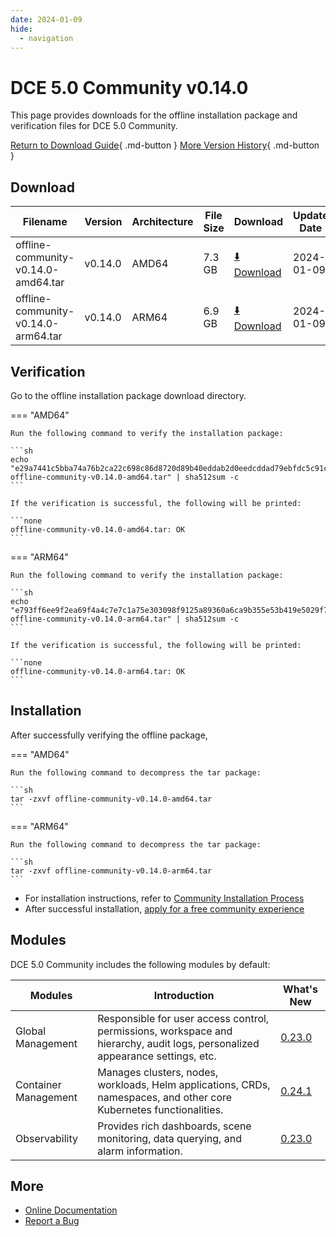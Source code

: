 ```yaml
---
date: 2024-01-09
hide:
  - navigation
---
```


# DCE 5.0 Community v0.14.0

This page provides downloads for the offline installation package and verification files for DCE 5.0 Community.

[Return to Download Guide](../index.md){ .md-button } [More Version History](./dce5-installer-history.md){ .md-button }

## Download

| Filename | Version | Architecture | File Size | Download | Update Date |
| --------- | ------- | ------------ | --------- | -------- | ----------- |
| offline-community-v0.14.0-amd64.tar | v0.14.0 | AMD64 | 7.3 GB | [:arrow_down: Download](https://qiniu-download-public.daocloud.io/DaoCloud_Enterprise/dce5/offline-community-v0.14.0-amd64.tar) | 2024-01-09 |
| offline-community-v0.14.0-arm64.tar | v0.14.0 | ARM64 | 6.9 GB | [:arrow_down: Download](https://qiniu-download-public.daocloud.io/DaoCloud_Enterprise/dce5/offline-community-v0.14.0-arm64.tar) | 2024-01-09 |

## Verification

Go to the offline installation package download directory.

=== "AMD64"

    Run the following command to verify the installation package:

    ```sh
    echo "e29a7441c5bba74a76b2ca22c698c86d8720d89b40eddab2d0eedcddad79ebfdc5c91cc0b743f714102a279f26985f14e3e1691bf91d78dd617c135dcf7204ff  offline-community-v0.14.0-amd64.tar" | sha512sum -c
    ```

    If the verification is successful, the following will be printed:

    ```none
    offline-community-v0.14.0-amd64.tar: OK
    ```

=== "ARM64"

    Run the following command to verify the installation package:

    ```sh
    echo "e793ff6ee9f2ea69f4a4c7e7c1a75e303098f9125a89360a6ca9b355e53b419e5029f721a608aa4c83921eb047098c436288653f25b900cb8cc32989c965d466  offline-community-v0.14.0-arm64.tar" | sha512sum -c
    ```

    If the verification is successful, the following will be printed:

    ```none
    offline-community-v0.14.0-arm64.tar: OK
    ```

## Installation

After successfully verifying the offline package,

=== "AMD64"

    Run the following command to decompress the tar package:

    ```sh
    tar -zxvf offline-community-v0.14.0-amd64.tar
    ```

=== "ARM64"

    Run the following command to decompress the tar package:

    ```sh
    tar -zxvf offline-community-v0.14.0-arm64.tar
    ```

- For installation instructions, refer to [Community Installation Process](../../install/community/k8s/online.md#_2)
- After successful installation, [apply for a free community experience](../../dce/license0.md)

## Modules

DCE 5.0 Community includes the following modules by default:

| Modules | Introduction | What's New |
| -------- | ----------- | ---------- |
| Global Management | Responsible for user access control, permissions, workspace and hierarchy, audit logs, personalized appearance settings, etc. | [0.23.0](../../ghippo/intro/release-notes.md#0230) |
| Container Management | Manages clusters, nodes, workloads, Helm applications, CRDs, namespaces, and other core Kubernetes functionalities. | [0.24.1](../../kpanda/intro/release-notes.md#0241) |
| Observability | Provides rich dashboards, scene monitoring, data querying, and alarm information. | [0.23.0](../../insight/intro/releasenote.md#0230) |

## More

- [Online Documentation](../../dce/index.md)
- [Report a Bug](https://github.com/DaoCloud/DaoCloud-docs/issues)
